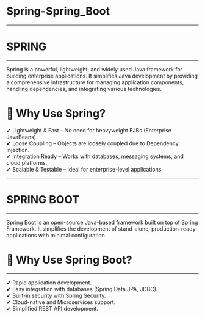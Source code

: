 # Spring-Spring_Boot
---

# SPRING 
---
Spring is a powerful, lightweight, and widely used Java framework for building enterprise applications. It simplifies Java development by providing a comprehensive infrastructure for managing application components, handling dependencies, and integrating various technologies.

# 🔹 Why Use Spring?

✔ Lightweight & Fast – No need for heavyweight EJBs (Enterprise JavaBeans).<br>
✔ Loose Coupling – Objects are loosely coupled due to Dependency Injection.<br>
✔ Integration Ready – Works with databases, messaging systems, and cloud platforms.<br>
✔ Scalable & Testable – Ideal for enterprise-level applications.

---
# SPRING BOOT
---
Spring Boot is an open-source Java-based framework built on top of Spring Framework. It simplifies the development of stand-alone, production-ready applications with minimal configuration.

# 🔹 Why Use Spring Boot?
---
✔ Rapid application development.<br>
✔ Easy integration with databases (Spring Data JPA, JDBC).<br>
✔ Built-in security with Spring Security.<br>
✔ Cloud-native and Microservices support.<br>
✔ Simplified REST API development.
